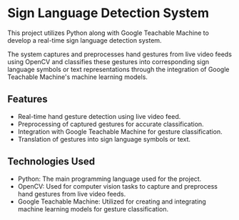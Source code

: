 # Sign Language Detection System

This project utilizes Python along with Google Teachable Machine to develop a real-time sign language detection system.

The system captures and preprocesses hand gestures from live video feeds using OpenCV and classifies these gestures into corresponding sign language symbols or text representations through the integration of Google Teachable Machine's machine learning models.

## Features

- Real-time hand gesture detection using live video feed.
- Preprocessing of captured gestures for accurate classification.
- Integration with Google Teachable Machine for gesture classification.
- Translation of gestures into sign language symbols or text.

## Technologies Used

- Python: The main programming language used for the project.
- OpenCV: Used for computer vision tasks to capture and preprocess hand gestures from live video feeds.
- Google Teachable Machine: Utilized for creating and integrating machine learning models for gesture classification.
